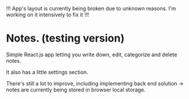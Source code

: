 !!! App's layout is currently being broken due to unknown reasons. I'm working on it intensively to fix it !!!


# Notes. (testing version)

Simple React.js app letting you write down, edit, categorize and delete notes.

It also has a little settings section.

There's still a lot to improve, including implementing back end solution -> notes are currently being stored in browser local storage.

